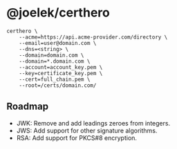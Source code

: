 # @joelek/certhero

```
certhero \
	--acme=https://api.acme-provider.com/directory \
	--email=user@domain.com \
	--dns=<string> \
	--domain=domain.com \
	--domain=*.domain.com \
	--account=account_key.pem \
	--key=certificate_key.pem \
	--cert=full_chain.pem \
	--root=/certs/domain.com/
```

## Roadmap

* JWK: Remove and add leadings zeroes from integers.
* JWS: Add support for other signature algorithms.
* RSA: Add support for PKCS#8 encryption.
